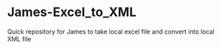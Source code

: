 # James-Excel_to_XML
Quick repository for James to take local excel file and convert into local XML file
